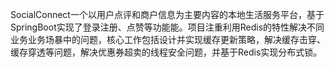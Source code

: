 SocialConnect一个以用户点评和商户信息为主要内容的本地生活服务平台，基于SpringBoot实现了登录注册、点赞等功能能。项目注重利用Redis的特性解决不同业务业务场暴中的问题，核心工作包括设计并实现缓存更新策略，解决缓存击穿、缓存穿透等问题，解决优惠券超卖的线程安全问题，并基于Redis实现分布式锁。
